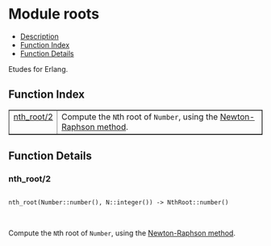 

# Module roots #
* [Description](#description)
* [Function Index](#index)
* [Function Details](#functions)

Etudes for Erlang.

<a name="index"></a>

## Function Index ##


<table width="100%" border="1" cellspacing="0" cellpadding="2" summary="function index"><tr><td valign="top"><a href="#nth_root-2">nth_root/2</a></td><td>Compute the <code>N</code>th root of <code>Number</code>, using the
<a href="https://en.wikipedia.org/wiki/Newton%27s_method">Newton-Raphson
method</a>.</td></tr></table>


<a name="functions"></a>

## Function Details ##

<a name="nth_root-2"></a>

### nth_root/2 ###

<pre><code>
nth_root(Number::number(), N::integer()) -&gt; NthRoot::number()
</code></pre>
<br />

Compute the `N`th root of `Number`, using the
[Newton-Raphson
method](https://en.wikipedia.org/wiki/Newton%27s_method).

